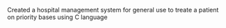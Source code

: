 Created a hospital management system for general use to treate a patient on priority bases using C language
